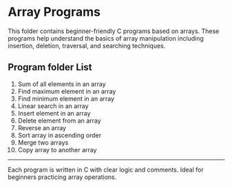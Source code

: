 # Array Programs

This folder contains beginner-friendly C programs based on arrays. These programs help understand the basics of array manipulation including insertion, deletion, traversal, and searching techniques.

##  Program folder List

1. Sum of all elements in an array
2. Find maximum element in an array
3. Find minimum element in an array
4. Linear search in an array
5. Insert element in an array
6. Delete element from an array
7. Reverse an array
8. Sort array in ascending order
9. Merge two arrays
10. Copy array to another array

---

Each program is written in C with clear logic and comments. Ideal for beginners practicing array operations.
